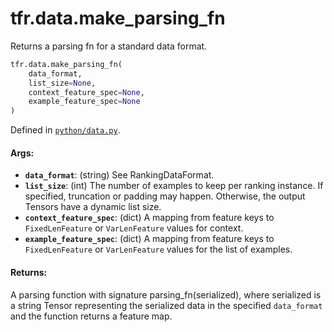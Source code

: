 <div itemscope itemtype="http://developers.google.com/ReferenceObject">
<meta itemprop="name" content="tfr.data.make_parsing_fn" />
<meta itemprop="path" content="Stable" />
</div>

# tfr.data.make_parsing_fn

Returns a parsing fn for a standard data format.

```python
tfr.data.make_parsing_fn(
    data_format,
    list_size=None,
    context_feature_spec=None,
    example_feature_spec=None
)
```

Defined in
[`python/data.py`](https://github.com/tensorflow/ranking/tree/master/tensorflow_ranking/python/data.py).

<!-- Placeholder for "Used in" -->

#### Args:

*   <b>`data_format`</b>: (string) See RankingDataFormat.
*   <b>`list_size`</b>: (int) The number of examples to keep per ranking
    instance. If specified, truncation or padding may happen. Otherwise, the
    output Tensors have a dynamic list size.
*   <b>`context_feature_spec`</b>: (dict) A mapping from feature keys to
    `FixedLenFeature` or `VarLenFeature` values for context.
*   <b>`example_feature_spec`</b>: (dict) A mapping from feature keys to
    `FixedLenFeature` or `VarLenFeature` values for the list of examples.

#### Returns:

A parsing function with signature parsing_fn(serialized), where serialized is a
string Tensor representing the serialized data in the specified `data_format`
and the function returns a feature map.

